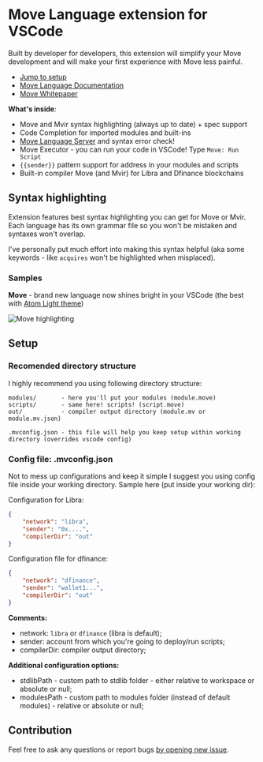 # Move Language extension for VSCode

Built by developer for developers, this extension will simplify your Move development and will make your first experience with Move less painful.

- [Jump to setup](#setup)
- [Move Language Documentation](https://developers.diem.com/docs/move/overview)
- [Move Whitepaper](https://developers.libra.org/docs/move-paper)

**What's inside**:

- Move and Mvir syntax highlighting (always up to date) + spec support
- Code Completion for imported modules and built-ins
- [Move Language Server](https://github.com/pontem-network/move-tools#language-server) and syntax error check!
- Move Executor - you can run your code in VSCode! Type `Move: Run Script`
- `{{sender}}` pattern support for address in your modules and scripts
- Built-in compiler Move (and Mvir) for Libra and Dfinance blockchains

## Syntax highlighting

Extension features best syntax highlighting you can get for Move or Mvir. Each language has its own grammar file so you won't be mistaken and syntaxes won't overlap.

I've personally put much effort into making this syntax helpful (aka some keywords - like `acquires` won't be highlighted when misplaced).

### Samples

**Move** - brand new language now shines bright in your VSCode (the best with [Atom Light theme](https://marketplace.visualstudio.com/items?itemName=akamud.vscode-theme-onelight))

![Move highlighting](https://raw.githubusercontent.com/pontem-network/vscode-move-ide/master/img/move.highlight.jpg)

<a name="setup"></a>

## Setup

### Recomended directory structure

I highly recommend you using following directory structure:

```text
modules/       - here you'll put your modules (module.move)
scripts/       - same here! scripts! (script.move)
out/           - compiler output directory (module.mv or module.mv.json)

.mvconfig.json - this file will help you keep setup within working directory (overrides vscode config)
```

### Config file: .mvconfig.json

Not to mess up configurations and keep it simple I suggest you using config file inside your working directory.
Sample here (put inside your working dir):

Configuration for Libra:

```json
{
    "network": "libra",
    "sender": "0x....",
    "compilerDir": "out"
}
```

Configuration file for dfinance:

```json
{
    "network": "dfinance",
    "sender": "wallet1...",
    "compilerDir": "out"
}
```

**Comments:**

- network: `libra` or `dfinance` (libra is default);
- sender: account from which you're going to deploy/run scripts;
- compilerDir: compiler output directory;

**Additional configuration options:**

- stdlibPath - custom path to stdlib folder - either relative to workspace or absolute or null;
- modulesPath - custom path to modules folder (instead of default modules) - relative or absolute or null;

## Contribution

Feel free to ask any questions or report bugs [by opening new issue](https://github.com/pontem-network/vscode-move-ide/issues).
